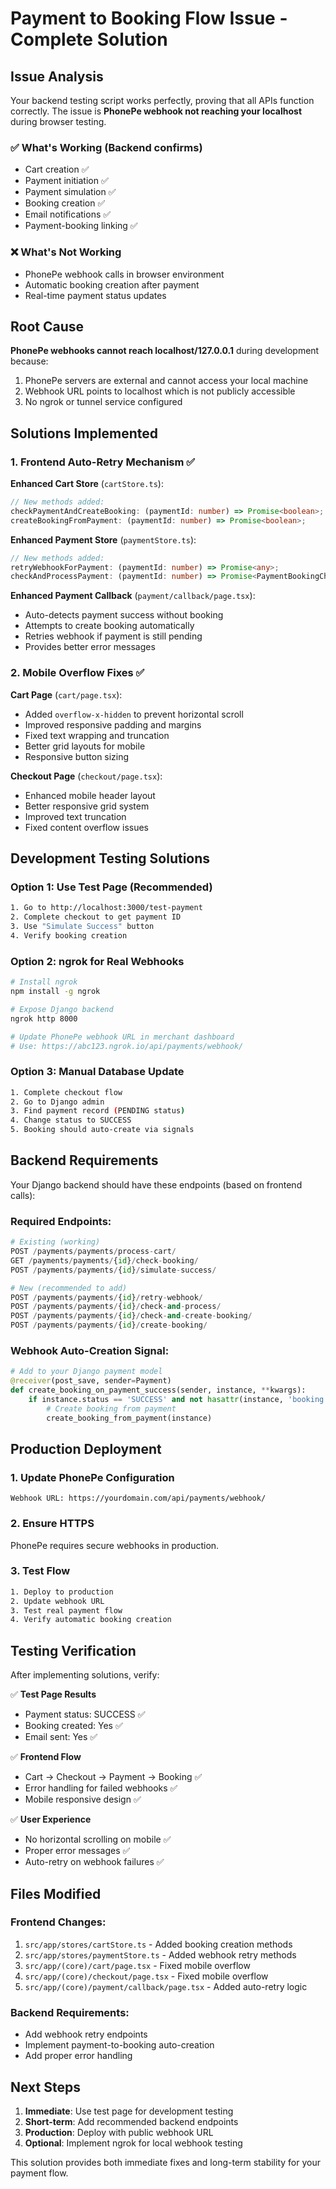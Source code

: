 # Payment to Booking Flow Issue - Complete Solution

## Issue Analysis

Your backend testing script works perfectly, proving that all APIs function correctly. The issue is **PhonePe webhook not reaching your localhost** during browser testing.

### ✅ What's Working (Backend confirms)
- Cart creation ✅
- Payment initiation ✅  
- Payment simulation ✅
- Booking creation ✅
- Email notifications ✅
- Payment-booking linking ✅

### ❌ What's Not Working
- PhonePe webhook calls in browser environment
- Automatic booking creation after payment
- Real-time payment status updates

## Root Cause

**PhonePe webhooks cannot reach localhost/127.0.0.1** during development because:
1. PhonePe servers are external and cannot access your local machine
2. Webhook URL points to localhost which is not publicly accessible
3. No ngrok or tunnel service configured

## Solutions Implemented

### 1. Frontend Auto-Retry Mechanism ✅

**Enhanced Cart Store** (`cartStore.ts`):
```typescript
// New methods added:
checkPaymentAndCreateBooking: (paymentId: number) => Promise<boolean>;
createBookingFromPayment: (paymentId: number) => Promise<boolean>;
```

**Enhanced Payment Store** (`paymentStore.ts`):
```typescript
// New methods added:
retryWebhookForPayment: (paymentId: number) => Promise<any>;
checkAndProcessPayment: (paymentId: number) => Promise<PaymentBookingCheck | null>;
```

**Enhanced Payment Callback** (`payment/callback/page.tsx`):
- Auto-detects payment success without booking
- Attempts to create booking automatically
- Retries webhook if payment is still pending
- Provides better error messages

### 2. Mobile Overflow Fixes ✅

**Cart Page** (`cart/page.tsx`):
- Added `overflow-x-hidden` to prevent horizontal scroll
- Improved responsive padding and margins
- Fixed text wrapping and truncation
- Better grid layouts for mobile
- Responsive button sizing

**Checkout Page** (`checkout/page.tsx`):
- Enhanced mobile header layout
- Better responsive grid system
- Improved text truncation
- Fixed content overflow issues

## Development Testing Solutions

### Option 1: Use Test Page (Recommended)
```bash
1. Go to http://localhost:3000/test-payment
2. Complete checkout to get payment ID
3. Use "Simulate Success" button
4. Verify booking creation
```

### Option 2: ngrok for Real Webhooks
```bash
# Install ngrok
npm install -g ngrok

# Expose Django backend
ngrok http 8000

# Update PhonePe webhook URL in merchant dashboard
# Use: https://abc123.ngrok.io/api/payments/webhook/
```

### Option 3: Manual Database Update
```bash
1. Complete checkout flow
2. Go to Django admin
3. Find payment record (PENDING status)
4. Change status to SUCCESS
5. Booking should auto-create via signals
```

## Backend Requirements

Your Django backend should have these endpoints (based on frontend calls):

### Required Endpoints:
```python
# Existing (working)
POST /payments/payments/process-cart/
GET /payments/payments/{id}/check-booking/
POST /payments/payments/{id}/simulate-success/

# New (recommended to add)
POST /payments/payments/{id}/retry-webhook/
POST /payments/payments/{id}/check-and-process/
POST /payments/payments/{id}/check-and-create-booking/
POST /payments/payments/{id}/create-booking/
```

### Webhook Auto-Creation Signal:
```python
# Add to your Django payment model
@receiver(post_save, sender=Payment)
def create_booking_on_payment_success(sender, instance, **kwargs):
    if instance.status == 'SUCCESS' and not hasattr(instance, 'booking'):
        # Create booking from payment
        create_booking_from_payment(instance)
```

## Production Deployment

### 1. Update PhonePe Configuration
```
Webhook URL: https://yourdomain.com/api/payments/webhook/
```

### 2. Ensure HTTPS
PhonePe requires secure webhooks in production.

### 3. Test Flow
```bash
1. Deploy to production
2. Update webhook URL
3. Test real payment flow
4. Verify automatic booking creation
```

## Testing Verification

After implementing solutions, verify:

✅ **Test Page Results**
- Payment status: SUCCESS ✅
- Booking created: Yes ✅
- Email sent: Yes ✅

✅ **Frontend Flow**
- Cart → Checkout → Payment → Booking ✅
- Error handling for failed webhooks ✅
- Mobile responsive design ✅

✅ **User Experience**
- No horizontal scrolling on mobile ✅
- Proper error messages ✅
- Auto-retry on webhook failures ✅

## Files Modified

### Frontend Changes:
1. `src/app/stores/cartStore.ts` - Added booking creation methods
2. `src/app/stores/paymentStore.ts` - Added webhook retry methods
3. `src/app/(core)/cart/page.tsx` - Fixed mobile overflow
4. `src/app/(core)/checkout/page.tsx` - Fixed mobile overflow
5. `src/app/(core)/payment/callback/page.tsx` - Added auto-retry logic

### Backend Requirements:
- Add webhook retry endpoints
- Implement payment-to-booking auto-creation
- Add proper error handling

## Next Steps

1. **Immediate**: Use test page for development testing
2. **Short-term**: Add recommended backend endpoints
3. **Production**: Deploy with public webhook URL
4. **Optional**: Implement ngrok for local webhook testing

This solution provides both immediate fixes and long-term stability for your payment flow.

